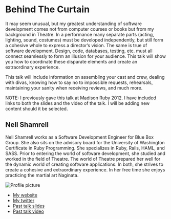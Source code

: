 # Behind The Curtain

It may seem unusual, but my greatest understanding of software development comes not from computer courses or books but from my background in Theatre. In a performance many separate parts (acting, lighting, sound, costumes) must be developed independently, but still form a cohesive whole to express a director’s vision. The same is true of software development. Design, code, databases, testing, etc. must all connect seamlessly to form an illusion for your audience. This talk will show you how to coordinate these disparate elements and create an extraordinary experience.

This talk will include information on assembling your cast and crew, dealing with divas, knowing how to say no to impossible requests, rehearsals, maintaining your sanity when receiving reviews, and much more.

NOTE:  I previously gave this talk at Madison Ruby 2012.  I have included links to both the slides and the video of the talk.  I will be adding new content should it be selected.

## Nell Shamrell

Nell Shamrell works as a Software Development Engineer for Blue Box Group. She also sits on the advisory board for the University of Washington Certificate in Ruby Programming. She specializes in Ruby, Rails, HAML, and SASS.  Prior to entering the world of software development, she studied and worked in the field of Theatre. The world of Theatre prepared her well for the dynamic world of creating software applications. In both, she strives to create a cohesive and extraordinary experience. In her free time she enjoys practicing the martial art Naginata.

![Profile picture](https://raw.github.com/nellshamrell/call_for_proposals_2013/master/behind_the_curtain/nell_shamrell.jpg)

- [My website](http://www.nellshamrell.com)
- [My twitter](https://twitter.com/nellshamrell)
- [Past talk slides](http://speakerrate.com/talks/15171-behind-the-curtain)
- [Past talk video](http://www.confreaks.com/videos/1093-madisonruby2012-behind-the-curtain-applying-lessons-learned-from-years-in-the-theatre-to-crafting-software-applications)

